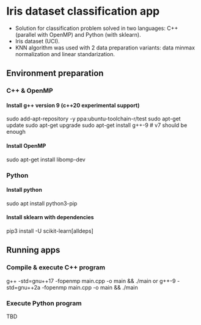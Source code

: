# Iris dataset classification app
- Solution for classification problem solved in two languages: C++ (parallel with OpenMP) and Python (with sklearn).
- Iris dataset (UCI).
- KNN algorithm was used with 2 data preparation variants: data minmax normalization and linear standarization.

## Environment preparation
### C++ & OpenMP
#### Install g++ version 9 (c++20 experimental support)
sudo add-apt-repository -y ppa:ubuntu-toolchain-r/test
sudo apt-get update
sudo apt-get upgrade
sudo apt-get install g++-9 # v7 should be enough

#### Install OpenMP
sudo apt-get install libomp-dev

### Python
#### Install python
sudo apt install python3-pip

#### Install sklearn with dependencies
pip3 install -U scikit-learn[alldeps]

## Running apps
### Compile & execute C++ program
g++ -std=gnu++17 -fopenmp main.cpp -o main && ./main
or
g++-9 -std=gnu++2a -fopenmp main.cpp -o main && ./main

### Execute Python program
TBD

